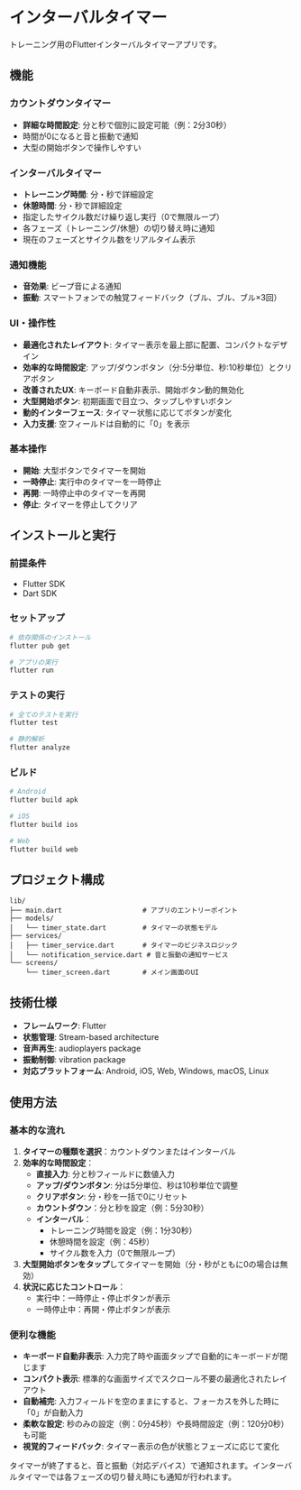 # インターバルタイマー

トレーニング用のFlutterインターバルタイマーアプリです。

## 機能

### カウントダウンタイマー
- **詳細な時間設定**: 分と秒で個別に設定可能（例：2分30秒）
- 時間が0になると音と振動で通知
- 大型の開始ボタンで操作しやすい

### インターバルタイマー
- **トレーニング時間**: 分・秒で詳細設定
- **休憩時間**: 分・秒で詳細設定
- 指定したサイクル数だけ繰り返し実行（0で無限ループ）
- 各フェーズ（トレーニング/休憩）の切り替え時に通知
- 現在のフェーズとサイクル数をリアルタイム表示

### 通知機能
- **音効果**: ビープ音による通知
- **振動**: スマートフォンでの触覚フィードバック（ブル、ブル、ブル×3回）

### UI・操作性
- **最適化されたレイアウト**: タイマー表示を最上部に配置、コンパクトなデザイン
- **効率的な時間設定**: アップ/ダウンボタン（分:5分単位、秒:10秒単位）とクリアボタン
- **改善されたUX**: キーボード自動非表示、開始ボタン動的無効化
- **大型開始ボタン**: 初期画面で目立つ、タップしやすいボタン
- **動的インターフェース**: タイマー状態に応じてボタンが変化
- **入力支援**: 空フィールドは自動的に「0」を表示

### 基本操作
- **開始**: 大型ボタンでタイマーを開始
- **一時停止**: 実行中のタイマーを一時停止
- **再開**: 一時停止中のタイマーを再開
- **停止**: タイマーを停止してクリア

## インストールと実行

### 前提条件
- Flutter SDK
- Dart SDK

### セットアップ
```bash
# 依存関係のインストール
flutter pub get

# アプリの実行
flutter run
```

### テストの実行
```bash
# 全てのテストを実行
flutter test

# 静的解析
flutter analyze
```

### ビルド
```bash
# Android
flutter build apk

# iOS
flutter build ios

# Web
flutter build web
```

## プロジェクト構成

```
lib/
├── main.dart                    # アプリのエントリーポイント
├── models/
│   └── timer_state.dart         # タイマーの状態モデル
├── services/
│   ├── timer_service.dart       # タイマーのビジネスロジック
│   └── notification_service.dart # 音と振動の通知サービス
└── screens/
    └── timer_screen.dart        # メイン画面のUI
```

## 技術仕様

- **フレームワーク**: Flutter
- **状態管理**: Stream-based architecture
- **音声再生**: audioplayers package
- **振動制御**: vibration package
- **対応プラットフォーム**: Android, iOS, Web, Windows, macOS, Linux

## 使用方法

### 基本的な流れ
1. **タイマーの種類を選択**：カウントダウンまたはインターバル
2. **効率的な時間設定**：
   - **直接入力**: 分と秒フィールドに数値入力
   - **アップ/ダウンボタン**: 分は5分単位、秒は10秒単位で調整
   - **クリアボタン**: 分・秒を一括で0にリセット
   - **カウントダウン**：分と秒を設定（例：5分30秒）
   - **インターバル**：
     - トレーニング時間を設定（例：1分30秒）
     - 休憩時間を設定（例：45秒）
     - サイクル数を入力（0で無限ループ）
3. **大型開始ボタンをタップ**してタイマーを開始（分・秒がともに0の場合は無効）
4. **状況に応じたコントロール**：
   - 実行中：一時停止・停止ボタンが表示
   - 一時停止中：再開・停止ボタンが表示

### 便利な機能
- **キーボード自動非表示**: 入力完了時や画面タップで自動的にキーボードが閉じます
- **コンパクト表示**: 標準的な画面サイズでスクロール不要の最適化されたレイアウト
- **自動補完**: 入力フィールドを空のままにすると、フォーカスを外した時に「0」が自動入力
- **柔軟な設定**: 秒のみの設定（例：0分45秒）や長時間設定（例：120分0秒）も可能
- **視覚的フィードバック**: タイマー表示の色が状態とフェーズに応じて変化

タイマーが終了すると、音と振動（対応デバイス）で通知されます。インターバルタイマーでは各フェーズの切り替え時にも通知が行われます。

